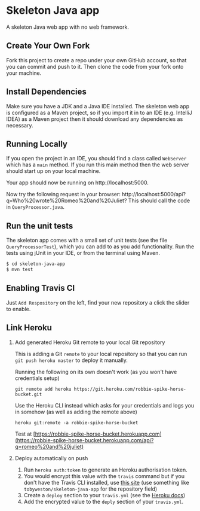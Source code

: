 # Skeleton Java app

A skeleton Java web app with no web framework.

## Create Your Own Fork

Fork this project to create a repo under your own GitHub account, so that you can commit and push to it.
Then clone the code from your fork onto your machine.


## Install Dependencies

Make sure you have a JDK and a Java IDE installed. The skeleton web app is configured as a Maven project,
so if you import it in to an IDE (e.g. IntelliJ IDEA) as a Maven project then it should download any
dependencies as necessary.


## Running Locally

If you open the project in an IDE, you should find a class called `WebServer` which has a `main` method.
If you run this main method then the web server should start up on your local machine.


Your app should now be running on http://localhost:5000.

Now try the following request in your browser: http://localhost:5000/api?q=Who%20wrote%20Romeo%20and%20Juliet?
This should call the code in `QueryProcessor.java`.


## Run the unit tests

The skeleton app comes with a small set of unit tests (see the file `QueryProcessorTest`), which you can add to as you 
add functionality. Run the tests using jUnit in your IDE, or from the terminal using Maven.

```sh
$ cd skeleton-java-app
$ mvn test
```


## Enabling Travis CI

Just `Add Respository` on the left, find your new repository a click the slider to enable.


## Link Heroku

1. Add generated Heroku Git remote to your local Git repository

    This is adding a Git `remote` to your local repository so that you can run `git push heroku master` to deploy it manually.

    Running the following on its own doesn't work (as you won't have credentials setup)

    ```
    git remote add heroku https://git.heroku.com/robbie-spike-horse-bucket.git
    ```
    
    Use the Heroku CLI instead which asks for your credentials and logs you in somehow (as well as adding the remote above)
    
    ```
    heroku git:remote -a robbie-spike-horse-bucket
    ```
    
    Test at [https://robbie-spike-horse-bucket.herokuapp.com](https://robbie-spike-horse-bucket.herokuapp.com/api?q=romeo%20and%20juliet)
    
2. Deploy automatically on push

    1. Run `heroku auth:token` to generate an Heroku authorisation token. 
    1. You would encrypt this value with the `travis` command but if you don't have the Travis CLI installed, use [this site](http://rkh.github.io/travis-encrypt/public/index.html) (use something like `tobyweston/skeleton-java-app` for the repository field)
    1. Create a `deploy` section to your `travis.yml` (see the [Heroku docs](https://docs.travis-ci.com/user/deployment/heroku/))
    1. Add the encrypted value to the `deply` section of your `travis.yml`.